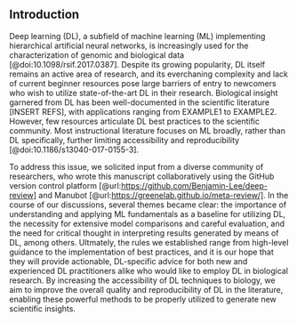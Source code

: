 ## Introduction

Deep learning (DL), a subfield of machine learning (ML) implementing hierarchical artificial neural networks, is increasingly used for the characterization of genomic and biological data [@doi:10.1098/rsif.2017.0387].
Despite its growing popularity, DL itself remains an active area of research, and its everchaning complexity and lack of current beginner resources pose large barriers of entry to newcomers who wish to utilize state-of-the-art DL in their research.
Biological insight garnered from DL has been well-documented in the scientific literature [INSERT REFS], with applications ranging from EXAMPLE1 to EXAMPLE2. However, few resources articulate DL best practices to the scientific community. Most instructional literature focuses on ML broadly, rather than DL specifically, further limiting accessibility and reproducibility [@doi:10.1186/s13040-017-0155-3].

To address this issue, we solicited input from a diverse community of researchers, who wrote this manuscript collaboratively using the GitHub version control platform [@url:https://github.com/Benjamin-Lee/deep-review] and Manubot [@url:https://greenelab.github.io/meta-review/].
In the course of our discussions, several themes became clear: the importance of understanding and applying ML fundamentals as a baseline for utilizing DL, the necessity for extensive model comparisons and careful evaluation, and the need for critical thought in interpreting results generated by means of DL, among others.
Ultmately, the rules we established range from high-level guidance to the implementation of best practices, and it is our hope that they will provide actionable, DL-specific advice for both new and experienced DL practitioners alike who would like to employ DL in biological research.
By increasing the accessibility of DL techniques to biology, we aim to improve the overall quality and reproducibility of DL in the literature, enabling these powerful methods to be properly utilized to generate new scientific insights.
